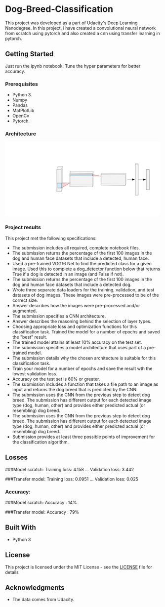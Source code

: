 # Dog-Breed-Classification

This project was developed as a part of Udacity's Deep Learning Nanodegree. In this project, i have created a convolutional neural network from scratch using pytorch and also created a cnn using transfer learning in pytorch.

## Getting Started

Just run the ipynb notebook. Tune the hyper parameters for better accuracy.

### Prerequisites

* Python 3.
* Numpy 
* Pandas
* MatPlotLib
* OpenCv
* Pytorch. 

### Architecture

 <img src='nn (1).svg' width=500px> 

### Project results

This project met the following specifications:
* The submission includes all required, complete notebook files.
* The submission returns the percentage of the first 100 images in the dog and human face datasets that include a detected, human face.
* Used a pre-trained VGG16 Net to find the predicted class for a given image. Used this to complete a dog_detector function below that returns True if a dog is detected in an image (and False if not).
* The submission returns the percentage of the first 100 images in the dog and human face datasets that include a detected dog.
* Wrote three separate data loaders for the training, validation, and test datasets of dog images. These images were pre-processed to be of the correct size.
* Answer describes how the images were pre-processed and/or augmented.
* The submission specifies a CNN architecture.
* Answer describes the reasoning behind the selection of layer types.
* Choosing appropriate loss and optimization functions for this classification task. Trained the model for a number of epochs and saved the "best" result.
* The trained model attains at least 10% accuracy on the test set.
* The submission specifies a model architecture that uses part of a pre-trained model.
* The submission details why the chosen architecture is suitable for this classification task.
* Train your model for a number of epochs and save the result wth the lowest validation loss.
* Accuracy on the test set is 60% or greater.
* The submission includes a function that takes a file path to an image as input and returns the dog breed that is predicted by the CNN.
* The submission uses the CNN from the previous step to detect dog breed. The submission has different output for each detected image type (dog, human, other) and provides either predicted actual (or resembling) dog breed.
* The submission uses the CNN from the previous step to detect dog breed. The submission has different output for each detected image type (dog, human, other) and provides either predicted actual (or resembling) dog breed.
* Submission provides at least three possible points of improvement for the classification algorithm.

## Losses

###Model scratch:
Training loss: 4.158 ... Validation loss: 3.442

###Transfer model:
Training loss: 0.0951 ... Validation loss: 0.025 

### Accuracy:

###Model scratch:
Accuracy : 14%

###Transfer model:
Accuracy : 79%

## Built With

* Python 3

## License

This project is licensed under the MIT License - see the [LICENSE](LICENSE) file for details

## Acknowledgments

* The data comes from Udacity.
